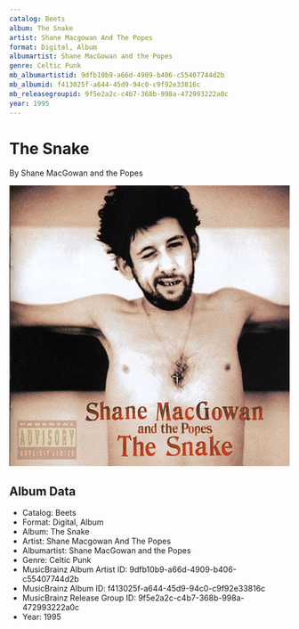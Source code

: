 ```yaml
---
catalog: Beets
album: The Snake
artist: Shane Macgowan And The Popes
format: Digital, Album
albumartist: Shane MacGowan and the Popes
genre: Celtic Punk
mb_albumartistid: 9dfb10b9-a66d-4909-b406-c55407744d2b
mb_albumid: f413025f-a644-45d9-94c0-c9f92e33816c
mb_releasegroupid: 9f5e2a2c-c4b7-368b-998a-472993222a0c
year: 1995
---
```


# The Snake

By Shane MacGowan and the Popes

![](../../assets/beetscovers/Shane_Macgowan_And_The_Popes-The_Snake.jpg)

## Album Data

- Catalog: Beets
- Format: Digital, Album
- Album: The Snake
- Artist: Shane Macgowan And The Popes
- Albumartist: Shane MacGowan and the Popes
- Genre: Celtic Punk
- MusicBrainz Album Artist ID: 9dfb10b9-a66d-4909-b406-c55407744d2b
- MusicBrainz Album ID: f413025f-a644-45d9-94c0-c9f92e33816c
- MusicBrainz Release Group ID: 9f5e2a2c-c4b7-368b-998a-472993222a0c
- Year: 1995

